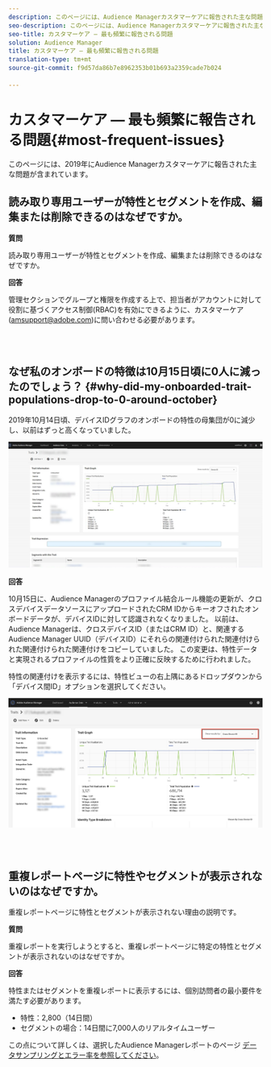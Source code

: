 ```yaml
---
description: このページには、Audience Managerカスタマーケアに報告された主な問題が含まれています。
seo-description: このページには、Audience Managerカスタマーケアに報告された主な問題が含まれています。
seo-title: カスタマーケア — 最も頻繁に報告される問題
solution: Audience Manager
title: カスタマーケア — 最も頻繁に報告される問題
translation-type: tm+mt
source-git-commit: f9d57da86b7e8962353b01b693a2359cade7b024

---
```



# カスタマーケア — 最も頻繁に報告される問題{#most-frequent-issues}

このページには、2019年にAudience Managerカスタマーケアに報告された主な問題が含まれています。

## 読み取り専用ユーザーが特性とセグメントを作成、編集または削除できるのはなぜですか。

**質問**

読み取り専用ユーザーが特性とセグメントを作成、編集または削除できるのはなぜですか。

**回答**

管理セクションでグループと権限を作成する上で、担当者がアカウントに対して役割に基づくアクセス制御(RBAC)を有効にできるように、カスタマーケア(amsupport@adobe.com)に問い合わせる必要があります。

<br> 

## なぜ私のオンボードの特徴は10月15日頃に0人に減ったのでしょう？ {#why-did-my-onboarded-trait-populations-drop-to-0-around-october}

2019年10月14日頃、デバイスIDグラフのオンボードの特性の母集団が0に減少し、以前はずっと高くなっていました。

![デバイスIDドロップの画像](/help/using/support-issues/assets/device_id_populationdrop.png)

**回答**

10月15日に、Audience Managerのプロファイル結合ルール機能の更新が、クロスデバイスデータソースにアップロードされたCRM IDからキーオフされたオンボードデータが、デバイスIDに対して認識されなくなりました。  以前は、Audience Managerは、クロスデバイスID（またはCRM ID）と、関連するAudience Manager UUID（デバイスID）にそれらの関連付けられた関連付けられた関連付けられた関連付けをコピーしていました。  この変更は、特性データと実現されるプロファイルの性質をより正確に反映するために行われました。

特性の関連付けを表示するには、特性ビューの右上隅にあるドロップダウンから「デバイス間ID」オプションを選択してください。

![デバイス間ID別の割り当てを表示](/help/using/support-issues/assets/deviceid-crossdevice.png)

<br> 

## 重複レポートページに特性やセグメントが表示されないのはなぜですか。

重複レポートページに特性とセグメントが表示されない理由の説明です。

**質問**

重複レポートを実行しようとすると、重複レポートページに特定の特性とセグメントが表示されないのはなぜですか。

**回答**

特性またはセグメントを重複レポートに表示するには、個別訪問者の最小要件を満たす必要があります。


* 特性：2,800（14日間）
* セグメントの場合：14日間に7,000人のリアルタイムユーザー

この点について詳しくは、選択したAudience Managerレポートのページ [データサンプリングとエラー率を参照してください](/help/using/reporting/report-sampling.md)。